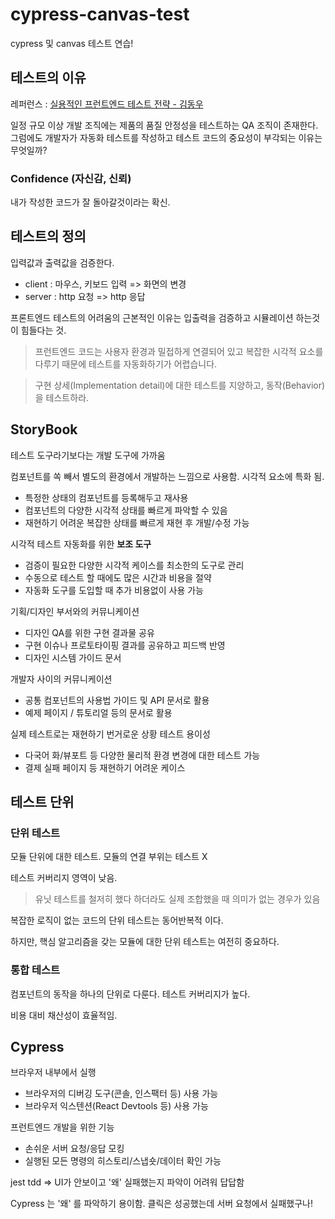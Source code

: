# cypress-canvas-test
cypress 및 canvas 테스트 연습!

## 테스트의 이유

레퍼런스 : [실용적인 프런트엔드 테스트 전략 - 김동우](https://www.youtube.com/watch?v=q9d631Nl0_4)

일정 규모 이상 개발 조직에는 제품의 품질 안정성을 테스트하는 QA 조직이 존재한다.\
그럼에도 개발자가 자동화 테스트를 작성하고 테스트 코드의 중요성이 부각되는 이유는 무엇일까?

### Confidence (자신감, 신뢰)

내가 작성한 코드가 잘 돌아갈것이라는 확신.

## 테스트의 정의

입력값과 출력값을 검증한다. 

* client : 마우스, 키보드 입력 => 화면의 변경
* server : http 요청 => http 응답 

프론트엔드 테스트의 어려움의 근본적인 이유는 입출력을 검증하고 시뮬레이션 하는것이 힘들다는 것.

> 프런트엔드 코드는 사용자 환경과 밀접하게 연결되어 있고 복잡한 시각적 요소를 다루기 때문에 테스트를 자동화하기가 어렵습니다.
 
> 구현 상세(Implementation detail)에 대한 테스트를 지양하고, 동작(Behavior)을 테스트하라.

## StoryBook

테스트 도구라기보다는 개발 도구에 가까움

컴포넌트를 쏙 빼서 별도의 환경에서 개발하는 느낌으로 사용함. 시각적 요소에 특화 됨.

* 특정한 상태의 컴포넌트를 등록해두고 재사용
* 컴포넌트의 다양한 시각적 상태를 빠르게 파악할 수 있음
* 재현하기 어려운 복잡한 상태를 빠르게 재현 후 개발/수정 가능

시각적 테스트 자동화를 위한 **보조 도구**

* 검증이 필요한 다양한 시각적 케이스를 최소한의 도구로 관리
* 수동으로 테스트 할 때에도 많은 시간과 비용을 절약
* 자동화 도구를 도입할 때 추가 비용없이 사용 가능

기획/디자인 부서와의 커뮤니케이션 

* 디자인 QA를 위한 구현 결과물 공유 
* 구현 이슈나 프로토타이핑 결과를 공유하고 피드백 반영
* 디자인 시스템 가이드 문서

개발자 사이의 커뮤니케이션 

* 공통 컴포넌트의 사용법 가이드 및 API 문서로 활용
* 예제 페이지 / 튜토리얼 등의 문서로 활용

실제 테스트로는 재현하기 번거로운 상황 테스트 용이성 

* 다국어 화/뷰포트 등 다양한 물리적 환경 변경에 대한 테스트 가능
* 결제 실패 페이지 등 재현하기 어려운 케이스

## 테스트 단위

### 단위 테스트 

모듈 단위에 대한 테스트. 모듈의 연결 부위는 테스트 X

테스트 커버리지 영역이 낮음. 

> 유닛 테스트를 철저히 했다 하더라도 실제 조합했을 때 의미가 없는 경우가 있음

복잡한 로직이 없는 코드의 단위 테스트는 동어반복적 이다.

하지만, 핵심 알고리즘을 갖는 모듈에 대한 단위 테스트는 여전히 중요하다.

### 통합 테스트

컴포넌트의 동작을 하나의 단위로 다룬다. 테스트 커버리지가 높다. 

비용 대비 채산성이 효율적임.

## Cypress

브라우저 내부에서 실행

* 브라우저의 디버깅 도구(콘솔, 인스팩터 등) 사용 가능
* 브라우저 익스텐션(React Devtools 등) 사용 가능

프런트엔드 개발을 위한 기능

* 손쉬운 서버 요청/응답 모킹
* 실행된 모든 명령의 히스토리/스냅숏/데이터 확인 가능

jest tdd => UI가 안보이고 '왜' 실패했는지 파악이 어려워 답답함

Cypress 는 '왜' 를 파악하기 용이함. 클릭은 성공했는데 서버 요청에서 실패했구나!
